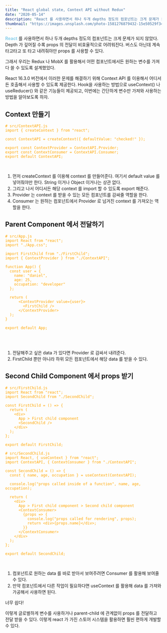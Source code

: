 ```yaml
---
title: "React global state, Context API without Redux"
date: "2020-05-14"
description: "React 를 사용하면서 하나 두개 depths 정도의 컴포넌트는 크게 문제가 되지 않았다. Depth 가 깊어질 수록 props 의 전달이 비효율적으로 어려워진다. 버스도 아닌데 계속 타고타고 또 타고 내려줘야만 props 를 사용할 수 있다."
thumbnail: "https://images.unsplash.com/photo-1581276879432-15e50529f34b?ixlib=rb-1.2.1&ixid=eyJhcHBfaWQiOjEyMDd9&auto=format&fit=crop&w=1350&q=80"
---
```


<strong style="color: skyblue">React</strong> 를 사용하면서 하나 두개 depths 정도의 컴포넌트는 크게 문제가 되지 않았다. Depth 가 깊어질 수록 props 의 전달이 비효율적으로 어려워진다. 버스도 아닌데 계속 타고타고 또 타고 내려줘야만 props 를 사용할 수 있다.

그래서 우리는 Redux 나 MobX 를 활용해서 어떤 컴포넌트에서든 원하는 변수를 가져다 쓸 수 있도록 설계했었다.

React 16.3.0 버전에서 이러한 문제를 해결하기 위해 Context API 를 이용해서 어디서든 호출해서 사용할 수 있도록 제공한다. Hook을 사용하는 방법으로 useContext() 나 useReducer() 와 같은 기능들이 제공되고, 이번에는 간단하게 변수만 가져와 사용하는 방법을 알아보도록 하자.

## Context 만들기

<span style="color: orange">

```react
# src/ContextAPI.js
import { createContext } from "react";

const ContextAPI = createContext({ defaultValue: "checked!" });

export const ContextProvider = ContextAPI.Provider;
export const ContextConsumer = ContextAPI.Consumer;
export default ContextAPI;
```

</span>
<br/>

1. 먼저 createContext 를 이용해 context 를 만들어준다. 여기서 default value 를 넣어줘야만 한다. String 이거나 Object 이거나는 상관 없다.
2. 그리고 나서 어디서든 해당 context 를 import 할 수 있도록 export 해준다.
3. Provider 는 context 를 받을 수 있는 모든 컴포넌트를 감싸줄 역할을 한다.
4. Consumer 는 원하는 컴포넌트에서 Provider 로 넘겨진 context 를 가져오는 역할을 한다.

## Parent Component 에서 전달하기

<span style="color: orange">

```react
# src/App.js
import React from "react";
import "./App.css";

import FirstChild from "./FirstChild";
import { ContextProvider } from "./ContextAPI";

function App() {
  const user = {
    name: "daniel",
    age: 25,
    occupation: "developer"
  };

  return (
      <ContextProvider value={user}>
        <FirstChild />
      </ContextProvider>
  );
}

export default App;
```

</span>
<br/>

<br/>

1. 전달해주고 싶은 data 가 있다면 Provider 로 감싸서 내려준다.
2. FirstChild 뿐만 아니라 하위 모든 컴포넌트에서 해당 data 를 받을 수 있다.

## Second Child Component 에서 props 받기

<span style="color: orange">

```react
# src/FirstChild.js
import React from "react";
import SecondChild from "./SecondChild";

const FirstChild = () => {
  return (
    <div>
      App > First child component
      <SecondChild />
    </div>
  );
};

export default FirstChild;

# src/SecondChild.js
import React, { useContext } from "react";
import ContextAPI, { ContextConsumer } from "./ContextAPI";

const SecondChild = () => {
  const { name, age, occupation } = useContext(ContextAPI);

  console.log("props called inside of a function", name, age, occupation);

  return (
    <div>
      App > First child component > Second child component
      <ContextConsumer>
        {props => {
          console.log("props called for rendering", props);
          return <div>{props.name}</div>;
        }}
      </ContextConsumer>
    </div>
  );
};

export default SecondChild;
```

</span>
<br/>

1. 컴포넌트로 원하는 data 를 바로 받아서 보여주려면 Consumer 를 활용해 보여줄 수 있다.
2. 만약 컴포넌트에서 다른 작업이 필요하다면 useContext 를 활용해 data 를 가져와 가공해서 사용하면 된다.

너무 쉽다!

이렇게 글로벌하게 변수를 사용하거나 parent-child 에 관계없이 props 를 전달하고 전달 받을 수 있다. 이렇게 react 가 가진 스토어 시스템을 활용하면 훨씬 편하게 개발할 수 있다.
